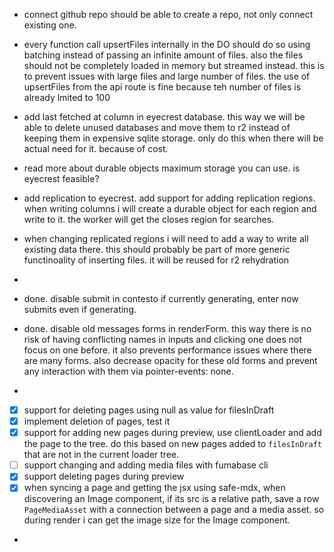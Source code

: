 - connect github repo should be able to create a repo, not only connect existing one.
- every function call upsertFiles internally in the DO should do so using batching instead of passing an infinite amount of files. also the files should not be completely loaded in memory but streamed instead. this is to prevent issues with large files and large number of files. the use of upsertFiles from the api route is fine because teh number of files is already lmited to 100



- add last fetched at column in eyecrest database. this way we will be able to delete unused databases and move them to r2 instead of keeping them in expensive sqlite storage. only do this when there will be actual need for it. because of cost.
- read more about durable objects maximum storage you can use. is eyecrest feasible?
- add replication to eyecrest. add support for adding replication regions. when writing columns i will create a durable object for each region and write to it. the worker will get the closes region for searches.
- when changing replicated regions i will need to add a way to write all existing data there. this should probably be part of more generic functinoality of inserting files. it will be reused for r2 rehydration
-




- done. disable submit in contesto if currently generating, enter now submits even if generating.
- done. disable old messages forms in renderForm. this way there is no risk of having conflicting names in inputs and clicking one does not focus on one before. it also prevents performance issues where there are many forms. also decrease opacity for these old forms and prevent any interaction with them via pointer-events: none.
-





- [x] support for deleting pages using null as value for filesInDraft
- [x] implement deletion of pages, test it
- [x] support for adding new pages during preview, use clientLoader and add the page to the tree. do this based on new pages added to `filesInDraft` that are not in the current loader tree.
- [ ] support changing and adding media files with fumabase cli
- [x] support deleting pages during preview
- [x] when syncing a page and getting the jsx using safe-mdx, when discovering an Image component, if its src is a relative path, save a row `PageMediaAsset` with a connection between a page and a media asset. so during render i can get the image size for the Image component.
-
